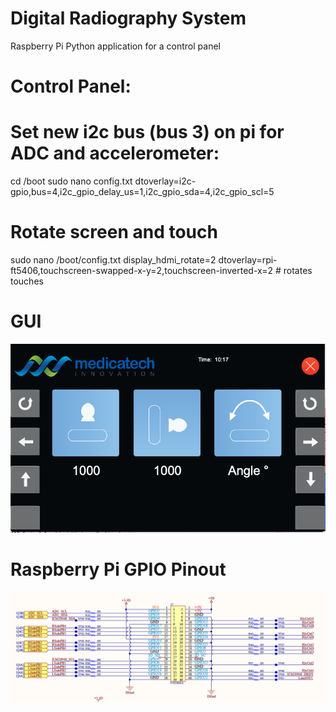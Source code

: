 # Digital Radiography System
Raspberry Pi Python application for a control panel 
 
 # Control Panel:

 # Set new i2c bus (bus 3) on pi for ADC and accelerometer:
cd /boot
sudo nano config.txt
dtoverlay=i2c-gpio,bus=4,i2c_gpio_delay_us=1,i2c_gpio_sda=4,i2c_gpio_scl=5

# Rotate screen and touch
sudo nano /boot/config.txt
display_hdmi_rotate=2
dtoverlay=rpi-ft5406,touchscreen-swapped-x-y=2,touchscreen-inverted-x=2 # rotates touches


# GUI
![](./Screenshots/GUInew.png)

# Raspberry Pi GPIO Pinout
![](./Schematics/RaspberryPiGPIO.png)

